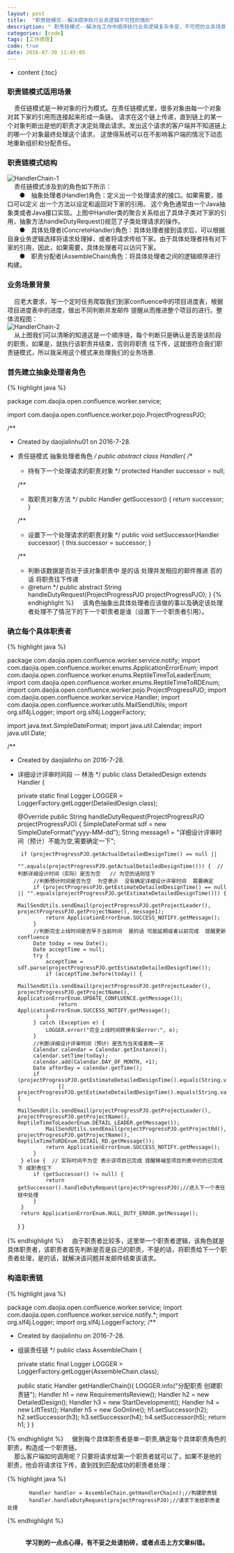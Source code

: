 ```yaml
---
layout: post
title:  "职责链模式--解决顺序执行业务逻辑不可控的情形"
description: " 职责链模式--解决在工作中顺序执行业务逻辑复杂多变，不可控的业务场景"
categories: [code]
tags: [工作感悟]
code: true
date: 2016-07-30 11:45:05
---
```


* content
{:toc}

### 职责链模式适用场景
  &nbsp;&nbsp;&nbsp;&nbsp;责任链模式是一种对象的行为模式。在责任链模式里，很多对象由每一个对象对其下家的引用而连接起来形成一条链。
请求在这个链上传递，直到链上的某一个对象判断出是他的职责才决定处理此请求。发出这个请求的客户端并不知道链上的哪一个对象最终处理这个请求，
这使得系统可以在不影响客户端的情况下动态地重新组织和分配责任。

### 职责链模式结构
![HandlerChain-1](/img/HandlerChain-01.png)<br/>
  &nbsp;&nbsp;&nbsp;&nbsp;责任链模式涉及到的角色如下所示：<br/>
　　●　抽象处理者(Handler)角色：定义出一个处理请求的接口。如果需要，接口可以定义 出一个方法以设定和返回对下家的引用。
这个角色通常由一个Java抽象类或者Java接口实现。上图中Handler类的聚合关系给出了具体子类对下家的引用，抽象方法handleDutyRequest()规范了子类处理请求的操作。<br/>
　　●　具体处理者(ConcreteHandler)角色：具体处理者接到请求后，可以根据自身业务逻辑选择将请求处理掉，或者将请求传给下家。由于具体处理者持有对下家的引用，因此，如果需要，具体处理者可以访问下家。<br/>
　　●　职责分配者(AssembleChain)角色：将具体处理者之间的逻辑顺序进行构建。

### 业务场景背景
  &nbsp;&nbsp;&nbsp;&nbsp;应老大要求，写一个定时任务爬取我们到家confluence中的项目进度表，根据项目进度表中的进度，做出不同判断并发邮件
提醒从而推进整个项目的进行。整体流程图：<br/>
![HandlerChain-2](/img/HandlerChain-02.png)<br/>
  &nbsp;&nbsp;&nbsp;&nbsp;从上图我们可以清晰的知道这是一个顺序链，每个判断只是确认是否是该阶段的职责，如果是，就执行该职责并结束，否则将职责
往下传，这就很符合我们职责链模式，所以我采用这个模式来处理我们的业务场景.

### 首先建立抽象处理者角色

{% highlight java %}

package com.daojia.open.confluence.worker.service;

import com.daojia.open.confluence.worker.pojo.ProjectProgressPJO;

/**
 * Created by daojialinhu01 on 2016-7-28.
 * 责任链模式  抽象处理者角色
 */
public abstract class Handler{
    /**
     * 持有下一个处理请求的职责对象
     */
    protected Handler successor = null;

    /**
     * 取职责对象方法
     */
    public Handler getSuccessor() {
        return successor;
    }

    /**
     * 设置下一个处理请求的职责对象
     */
    public void setSuccessor(Handler successor) {
        this.successor = successor;
    }

    /**
     * 判断该数据是否处于该对象职责中   是的话  处理并发相应的邮件推进   否的话  将职责往下传递
     * @return
     */
    public abstract String handleDutyRequest(ProjectProgressPJO projectProgressPJO);
}
{% endhighlight %}
  &nbsp;&nbsp;&nbsp;&nbsp;该角色抽象出具体处理者应该做的事以及确定该处理者处理不了情况下的下一个职责者是谁（设置下一个职责者引用）。

### 确立每个具体职责者

{% highlight java %}

package com.daojia.open.confluence.worker.service.notify;
import com.daojia.open.confluence.worker.enums.ApplicationErrorEnum;
import com.daojia.open.confluence.worker.enums.ReptileTimeToLeaderEnum;
import com.daojia.open.confluence.worker.enums.ReptileTimeToRDEnum;
import com.daojia.open.confluence.worker.pojo.ProjectProgressPJO;
import com.daojia.open.confluence.worker.service.Handler;
import com.daojia.open.confluence.worker.utils.MailSendUtils;
import org.slf4j.Logger;
import org.slf4j.LoggerFactory;

import java.text.SimpleDateFormat;
import java.util.Calendar;
import java.util.Date;

/**
 * Created by daojialinhu on 2016-7-28.
 * 详细设计评审时间段 -- 林浩
 */
public class DetailedDesign extends Handler {

    private static final Logger LOGGER = LoggerFactory.getLogger(DetailedDesign.class);

    @Override
    public String handleDutyRequest(ProjectProgressPJO projectProgressPJO) {
        SimpleDateFormat sdf = new SimpleDateFormat("yyyy-MM-dd");
        String message1 = "详细设计评审时间（预计）不能为空,需要确定一下";

        if (projectProgressPJO.getActualDetailedDesignTime() == null ||
                "".equals(projectProgressPJO.getActualDetailedDesignTime())) {  //判断详细设计时间（实际）是否为空   // 为空的话则往下
            //判断预计时间是否为空  为空表示  没有确定详细设计评审时间  需要确定
            if (projectProgressPJO.getEstimateDetailedDesignTime() == null || "".equals(projectProgressPJO.getEstimateDetailedDesignTime())) {
                MailSendUtils.sendEmail(projectProgressPJO.getProjectLeader(), projectProgressPJO.getProjectName(), message1);
                return ApplicationErrorEnum.SUCCESS_NOTIFY.getMessage();
            }
            //判断完全上线时间是否早于当前时间  是的话 可能延期或者以前完成  提醒更新confluence
            Date today = new Date();
            Date acceptTime = null;
            try {
                acceptTime = sdf.parse(projectProgressPJO.getEstimateDetailedDesignTime());
                if (acceptTime.before(today)) {
                    MailSendUtils.sendEmail(projectProgressPJO.getProjectLeader(), projectProgressPJO.getProjectName(), ApplicationErrorEnum.UPDATE_CONFLUENCE.getMessage());
                    return ApplicationErrorEnum.SUCCESS_NOTIFY.getMessage();
                }
            } catch (Exception e) {
                LOGGER.error("完全上线时间转换有误error:", e);
            }
            //判断详细设计评审时间（预计）是否为当天或者晚一天
            Calendar calendar = Calendar.getInstance();
            calendar.setTime(today);
            calendar.add(Calendar.DAY_OF_MONTH, +1);
            Date afterDay = calendar.getTime();
            if (projectProgressPJO.getEstimateDetailedDesignTime().equals(String.valueOf(sdf.format(today)))
                    || projectProgressPJO.getEstimateDetailedDesignTime().equals(String.valueOf(sdf.format(afterDay)))) {
                MailSendUtils.sendEmail(projectProgressPJO.getProjectLeader(), projectProgressPJO.getProjectName(), ReptileTimeToLeaderEnum.DETAIL_LEADER.getMessage());
                MailSendUtils.sendEmail(projectProgressPJO.getProjectRd(), projectProgressPJO.getProjectName(), ReptileTimeToRDEnum.DETAIL_RD.getMessage());
                return ApplicationErrorEnum.SUCCESS_NOTIFY.getMessage();
            }
        } else {  // 实际时间不为空 表示该项目已完成 提醒移植至项目列表中的的已完成下 或职责往下
            if (getSuccessor() != null) {
                return getSuccessor().handleDutyRequest(projectProgressPJO);//进入下一个责任链中处理
            }
        }
        return ApplicationErrorEnum.NULL_DUTY_ERROR.getMessage();
    }
}

{% endhighlight %}
  &nbsp;&nbsp;&nbsp;&nbsp;由于职责者比较多，这里举一个职责者逻辑，该角色就是具体职责者，该职责者首先判断是否是自己的职责，不是的话，将职责给下一个职责者处理，是的话，就解决该问题并发邮件结束该请求。

### 构造职责链

{% highlight java %}

package com.daojia.open.confluence.worker.service;
import com.daojia.open.confluence.worker.service.notify.*;
import org.slf4j.Logger;
import org.slf4j.LoggerFactory;
/**
 * Created by daojialinhu on 2016-7-28.
 * 组装责任链
 */
public class AssembleChain {

    private static final Logger LOGGER = LoggerFactory.getLogger(AssembleChain.class);

    public static Handler getHandlerChain(){
        LOGGER.info("分配职责  创建职责链");
        Handler h1 = new RequirementsReview();
        Handler h2 = new DetailedDesign();
        Handler h3 = new StartDevelopment();
        Handler h4 = new LiftTest();
        Handler h5 = new GoOnline();
        h1.setSuccessor(h2);
        h2.setSuccessor(h3);
        h3.setSuccessor(h4);
        h4.setSuccessor(h5);
        return h1;
    }
}

{% endhighlight %}
  &nbsp;&nbsp;&nbsp;&nbsp;做到每个具体职责者是单一职责,确定每个具体职责角色的职责，构造成一个职责链。<br/>
  &nbsp;&nbsp;&nbsp;&nbsp;那么客户端如何调用呢？只要将请求给第一个职责者就可以了，如果不是他的职责，他会将请求往下传，直到找到匹配成功的职责者处理：
 
{% highlight java %}

           Handler handler = AssembleChain.getHandlerChain();//构建职责链
           handler.handleDutyRequest(projectProgressPJO);//请求下发给职责者  处理

{% endhighlight %}

<br/>
<center><b>学习到的一点点心得，有不妥之处请拍砖，或者点击上方文章纠错。</b></center>
<script src="/analytics.js"></script>
